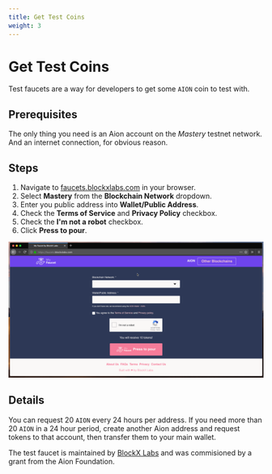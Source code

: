 ```yaml
---
title: Get Test Coins
weight: 3
---
```


# Get Test Coins

Test faucets are a way for developers to get some `AION` coin to test with.

## Prerequisites

The only thing you need is an Aion account on the _Mastery_ testnet network. And an internet connection, for obvious reason.

## Steps

1. Navigate to [faucets.blockxlabs.com](https://faucets.blockxlabs.com) in your browser.
2. Select **Mastery** from the **Blockchain Network** dropdown.
3. Enter you public address into **Wallet/Public Address**.
4. Check the **Terms of Service** and **Privacy Policy** checkbox.
5. Check the **I'm not a robot** checkbox.
6. Click **Press to pour**.

![Getting Test Coins from the BlockX Labs Faucet](/tokens/images/get-test-coins.gif)

## Details

You can request 20 `AION` every 24 hours per address. If you need more than 20 `AION` in a 24 hour period, create another Aion address and request tokens to that account, then transfer them to your main wallet.

The test faucet is maintained by [BlockX Labs](https://www.blockxlabs.com/) and was commisioned by a grant from the Aion Foundation.